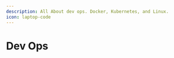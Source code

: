 ```yaml
---
description: All About dev ops. Docker, Kubernetes, and Linux.
icon: laptop-code
---
```


# Dev Ops

